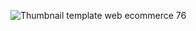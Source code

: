 ![Thumbnail template web ecommerce 76](https://github.com/user-attachments/assets/13d3e0bc-04e8-4128-993b-48b36c0219ca)

